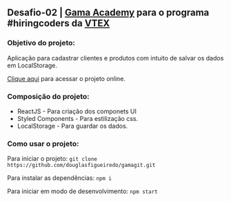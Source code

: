 ## Desafio-02 | [Gama Academy](https://www.gama.academy/) para o programa #hiringcoders da [VTEX](https://vtex.com/)

### Objetivo do projeto:

Aplicação para cadastrar clientes e produtos com intuito de salvar os dados em LocalStorage.

[Clique aqui](https://elvino.netlify.app/) para acessar o projeto online.


### Composição do projeto:

- ReactJS - Para criação dos componets UI
- Styled Components - Para estilização css.
- LocalStorage - Para guardar os dados.


### Como usar o projeto:

Para iniciar o projeto:
`git clone https://github.com/douglasfigueiredo/gamagit.git`

Para instalar as dependências:
`npm i`

Para iniciar em modo de desenvolvimento:
`npm start`
